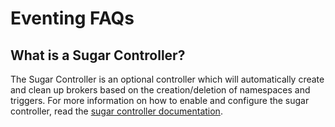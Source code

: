# Eventing FAQs

## What is a Sugar Controller?

The Sugar Controller is an optional controller which will automatically create and clean up brokers based on the creation/deletion of namespaces and triggers.
For more information on how to enable and configure the sugar controller, read the [sugar controller documentation](/docs/eventing/sugar).

